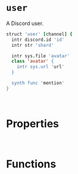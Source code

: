 # `user`

A Discord user.

```coffee
struct 'user' [channel] {
  intr discord.id 'id'
  intr str 'shard'

  intr sys.file 'avatar'
  class 'avatar' {
    intr sys.url 'url'
  }

  synth func 'mention'
}
```

<br>

# Properties

<br>

# Functions